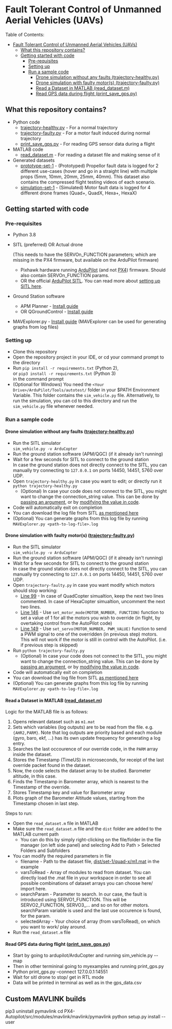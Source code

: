 # Fault Tolerant Control of Unmanned Aerial Vehicles (UAVs)
Table of Contents:
- [Fault Tolerant Control of Unmanned Aerial Vehicles (UAVs)](#fault-tolerant-control-of-unmanned-aerial-vehicles-uavs)
  - [What this repository contains?](#what-this-repository-contains)
  - [Getting started with code](#getting-started-with-code)
    - [Pre-requisites](#pre-requisites)
    - [Setting up](#setting-up)
    - [Run a sample code](#run-a-sample-code)
      - [Drone simulation without any faults (trajectory-healthy.py)](#drone-simulation-without-any-faults-trajectory-healthypy)
      - [Drone simulation with faulty motor(s) (trajectory-faulty.py)](#drone-simulation-with-faulty-motors-trajectory-faultypy)
      - [Read a Dataset in MATLAB (read_dataset.m)](#read-a-dataset-in-matlab-read_datasetm)
      - [Read GPS data during flight (print_save_gps.py)](#read-gps-data-during-flight-print_save_gpspy)

## What this repository contains?
- Python code
  - [trajectory-healthy.py](src/trajectory-healthy.py) - For a normal trajectory
  - [trajectory-faulty.py](src/trajectory-faulty.py) - For a motor fault induced during normal trajectory
  - [print_save_gps.py](src/print_save_gps.py) - For reading GPS sensor data during a flight
- MATLAB code
  - [read_dataset.m](src_matlab/read_dataset.m) - For reading a dataset file and making sense of it
- Generated datasets
  - [prototype-set-1](dist/prototype-set-1) - (Prototyped) Propellor fault data is logged for 2 different use-cases (hover and go in a straight line) with multiple props (5mm, 10mm, 20mm, 25mm, 40mm). This dataset also contains the compressed flight testing videos of each scenario.
  - [simulation-set-1](dist/simulation-set-1) - (Simulated) Motor fault data is logged for 4 different drone frames (Quad+, QuadX, Hexa+, HexaX)

## Getting started with code

### Pre-requisites

- Python 3.8
- SITL (preferred) OR Actual drone

  (This needs to have the SERVOn_FUNCTION parameters; which are missing in the PX4 firmware, but available on the ArduPilot firmware)
  - Pixhawk hardware running [ArduPilot](https://github.com/ArduPilot/ardupilot) (and not [PX4](https://github.com/PX4/PX4-Autopilot)) firmware. Should also contain SERVOn_FUNCTION params.
  - OR the official [ArduPilot SITL](https://ardupilot.org/dev/docs/sitl-simulator-software-in-the-loop.html). You can read more about [setting up SITL here](https://ardupilot.org/dev/docs/SITL-setup-landingpage.html#sitl-setup-landingpage).
- Ground Station software
  - APM Planner - [Install guide](https://ardupilot.org/planner2/docs/installing-apm-planner-2.html)
  - OR QGroundControl - [Install guide](https://docs.qgroundcontrol.com/master/en/getting_started/download_and_install.html)
- MAVExplorer.py - [Install guide](https://ardupilot.org/dev/docs/using-mavexplorer-for-log-analysis.html) (MAVExplorer can be used for generating graphs from log files)

### Setting up
- Clone this repository
- Open the repository project in your IDE, or cd your command prompt to the directory
- Run `pip install -r requirements.txt` (Python 2), <br>
or `pip3 install -r requirements.txt` (Python 3) <br>
in the command prompt
- (Optional for Windows) You need the `<Your Drive>/ArduPilot/Tools/autotest/` folder in your $PATH Environment Variable. This folder contains the `sim_vehicle.py` file. Alternatively, to run the simulation, you can cd to this directory and run the `sim_vehicle.py` file whenever needed. 

### Run a sample code

#### Drone simulation without any faults ([trajectory-healthy.py](src/trajectory-healthy.py))
- Run the SITL simulator <br>
`sim_vehicle.py -v ArduCopter`
- Run the ground station software (APM/QGC) (if it already isn't running)
- Wait for a few seconds for SITL to connect to the ground station <br>
In case the ground station does not directly connect to the SITL, you can manually try connecting to `127.0.0.1` on ports 14450, 14451, 5760 over UDP.
- Open `trajectory-healthy.py` in case you want to edit; or directly run it <br>
`python trajectory-healthy.py`
  - (Optional) In case your code does not connect to the SITL, you might want to change the connection_string value. This can be done by [passing an argument](src/trajectory-healthy.py#L56), or by [modifying the value in code](src/trajectory-healthy.py#L63).
- Code will automatically exit on completion
- You can download the log file from SITL [as mentioned here](https://ardupilot.org/dev/docs/using-sitl-for-ardupilot-testing.html#accessing-log-files)
- (Optional) You can generate graphs from this log file by running <br>
`MAVExplorer.py <path-to-log-file>.log`

#### Drone simulation with faulty motor(s) ([trajectory-faulty.py](src/trajectory-faulty.py))
- Run the SITL simulator <br>
`sim_vehicle.py -v ArduCopter`
- Run the ground station software (APM/QGC) (if it already isn't running)
- Wait for a few seconds for SITL to connect to the ground station <br>
In case the ground station does not directly connect to the SITL, you can manually try connecting to `127.0.0.1` on ports 14450, 14451, 5760 over UDP.
- Open `trajectory-faulty.py` in case you want modify which motors should stop working:
  - [Line 99](src/trajectory-faulty.py#L99) - In case of QuadCopter simualtion, keep the next two lines commented. In case of HexaCopter simualtion, uncomment the next two lines.
  - [Line 146](src/trajectory-faulty.py#L146) - Use `set_motor_mode(MOTOR_NUMBER, FUNCTION)` function to set a value of 1 for all the motors you wish to override (in flight, by overtaking control from the AutoPilot code)
  - [Line 149](src/trajectory-faulty.py#L149) - Use `set_servo(MOTOR_NUMBER, PWM_VALUE)` function to send a PWM signal to one of the overridden (in previous step) motors. This will not work if the motor is still in control with the AutoPilot. (i.e. if previous step is skipped)
- Run `python trajectory-faulty.py`
  - (Optional) In case your code does not connect to the SITL, you might want to change the connection_string value. This can be done by [passing an argument](src/trajectory-faulty.py#L56), or by [modifying the value in code](src/trajectory-faulty.py#L63).
- Code will automatically exit on completion
- You can download the log file from SITL [as mentioned here](https://ardupilot.org/dev/docs/using-sitl-for-ardupilot-testing.html#accessing-log-files)
- (Optional) You can generate graphs from this log file by running <br>
`MAVExplorer.py <path-to-log-file>.log`

#### Read a Dataset in MATLAB ([read_dataset.m](src_matlab/read_dataset.m))

Logic for the MATLAB file is as follows:
1. Opens relevant dataset such as `m1.mat`
2. Sets which variables (log outputs) are to be read from the file. e.g. `{AHR2,PARM}`. Note that log outputs are priority based and each module (gyro, baro, ekf, ...) has its own update frequency for generating a log entry.
3. Searches the last occourence of our override code, in the `PARM` array inside the dataset.
4. Stores the Timestamp (TimeUS) in microseconds, for receipt of the last override packet found in the dataset.
5. Now, the code selects the dataset array to be studied. Barometer altitude, in this case.
6. Finds the Timestamp in Barometer array, which is nearest to the Timestamp of the override.
7. Stores Timestamp key and value for Barometer array
8. Plots graph of the Barometer Altitude values, starting from the Timestamp chosen in last step.

Steps to run:
- Open the `read_dataset.m` file in MATLAB
- Make sure the `read_dataset.m` file and the `dist` folder are added to the MATLAB current path
  - You can do this by simply right-clicking on the file/folder in the file manager (on left side panel) and selecting Add to Path > Selected Folders and Subfolders
- You can modify the required parameters in file
  - filename - Path to the dataset file, [dist/set-1/quad-x/m1.mat](dist/set-1/quad-x/m1.mat) in the example
  - varsToRead - Array of modules to read from dataset. You can directly load the .mat file in your workspace in order to see all possible combinations of dataset arrays you can choose here/ import here.
  - searchParam - Parameter to search. In our case, the fault is introduced using SERVO1_FUNCTION. This will be SERVO2_FUNCTION, SERVO3_... and so on for other motors. searchParam variable is used and the last use occurence is found, for the param.
  - selectedArray - Your choice of array (from varsToRead), on which you want to work/ play around.
- Run the `read_dataset.m` file

#### Read GPS data during flight ([print_save_gps.py](src/print_save_gps.py))

- Start by going to ardupilot/ArduCopter and running sim_vehicle.py --map
- Then in other termininal going to myexamples and running print_gps.py
- Python print_gps.py –connect 127.0.0.1:14551
- Wait for sitl drone to stop/ get in RTL mode
- Data will be printed in terminal as well as in the gps_data.csv


## Custom MAVLINK builds
pip3 uninstall pymavlink
cd PX4-Autopilot/src/modules/mavlink/mavlink/pymavlink
python setup.py install --user